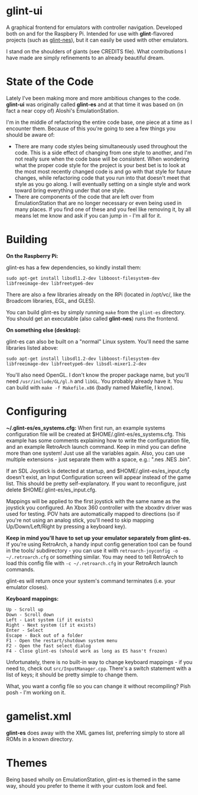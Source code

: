 glint-ui
========

A graphical frontend for emulators with controller navigation. Developed both on and for the Raspbery Pi. Intended for use with **glint**-flavored projects (such as [glint-nes](https://github.com/normalocity/glint-nes)), but it can easily be used with other emulators.

I stand on the shoulders of giants (see CREDITS file). What contributions I have made are simply refinements to an already beautiful dream.

State of the Code
=================

Lately I've been making more and more ambitious changes to the code. **glint-ui** was originally called **glint-es** and at that time it was based on (in fact a near copy of) Aloshi's EmulationStation.

I'm in the middle of refactoring the entire code base, one piece at a time as I encounter them. Because of this you're going to see a few things you should be aware of:

* There are many code styles being simultaneously used throughout the code. This is a side effect of changing from one style to another, and I'm not really sure when the code base will be consistent. When wondering what the proper code style for the project is your best bet is to look at the most most recently changed code is and go with that style for future changes, while refactoring code that you run into that doesn't meet that style as you go along. I will eventually setting on a single style and work toward bring everything under that one style.
* There are components of the code that are left over from EmulationStation that are no longer necessary or even being used in many places. If you find one of these and you feel like removing it, by all means let me know and ask if you can jump in - I'm all for it.

Building
========

**On the Raspberry Pi:**

glint-es has a few dependencies, so kindly install them:
```
sudo apt-get install libsdl1.2-dev libboost-filesystem-dev libfreeimage-dev libfreetype6-dev
```

There are also a few libraries already on the RPi (located in /opt/vc/, like the Broadcom libraries, EGL, and GLES).

You can build glint-es by simply running `make` from the `glint-es` directory. You should get an executable (also called **glint-nes**) runs the frontend.

**On something else (desktop):**

glint-es can also be built on a "normal" Linux system. You'll need the same libraries listed above:
```
sudo apt-get install libsdl1.2-dev libboost-filesystem-dev libfreeimage-dev libfreetype6-dev libsdl-mixer1.2-dev
```

You'll also need OpenGL. I don't know the proper package name, but you'll need `/usr/include/GL/gl.h` and `libGL`. You probably already have it. You can build with `make -f Makefile.x86` (badly named Makefile, I know).

Configuring
===========

**~/.glint-es/es_systems.cfg:**
When first run, an example systems configuration file will be created at $HOME/.glint-es/es_systems.cfg. This example has some comments explaining how to write the configuration file, and an example RetroArch launch command. Keep in mind you can define more than one system! Just use all the variables again. Also, you can use multiple extensions - just separate them with a space, e.g.: ".nes .NES .bin".

If an SDL Joystick is detected at startup, and $HOME/.glint-es/es_input.cfg doesn't exist, an Input Configuration screen will appear instead of the game list.
This should be pretty self-explanatory. If you want to reconfigure, just delete $HOME/.glint-es/es_input.cfg.

Mappings will be applied to the first joystick with the same name as the joystick you configured.
An Xbox 360 controller with the xboxdrv driver was used for testing. POV hats are automatically mapped to directions (so if you're not using an analog stick, you'll need to skip mapping Up/Down/Left/Right by pressing a keyboard key).

**Keep in mind you'll have to set up your emulator separately from glint-es.**
If you're using RetroArch, a handy input config generation tool can be found in the tools/ subdirectory - you can use it with `retroarch-joyconfig -o ~/.retroarch.cfg` or something similar. You may need to tell RetroArch to load this config file with `-c ~/.retroarch.cfg` in your RetroArch launch commands.

glint-es will return once your system's command terminates (i.e. your emulator closes).


**Keyboard mappings:**

    Up - Scroll up
    Down - Scroll down
    Left - Last system (if it exists)
    Right - Next system (if it exists)
    Enter - Select
    Escape - Back out of a folder
    F1 - Open the restart/shutdown system menu
    F2 - Open the fast select dialog
    F4 - Close glint-es (should work as long as ES hasn't frozen)

Unfortunately, there is no built-in way to change keyboard mappings - if you need to, check out `src/InputManager.cpp`. There's a switch statement with a list of keys; it should be pretty simple to change them.

What, you want a config file so you can change it without recompiling? Pish posh - I'm working on it.

gamelist.xml
============

**glint-es** does away with the XML games list, preferring simply to store all ROMs in a known directory.

Themes
======

Being based wholly on EmulationStation, glint-es is themed in the same way, should you prefer to theme it with your custom look and feel.
